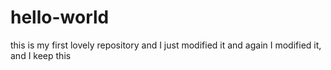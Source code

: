 hello-world
===========

this is my first lovely repository and I just modified it and again I modified it, and I keep this

